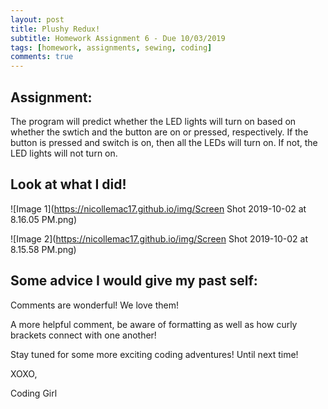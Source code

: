 ```yaml
---
layout: post
title: Plushy Redux!
subtitle: Homework Assignment 6 - Due 10/03/2019
tags: [homework, assignments, sewing, coding]
comments: true
---
```


## Assignment: 
The program will predict whether the LED lights will turn on based on whether the swtich and the button are on or pressed, respectively. If the button is pressed and switch is on, then all the LEDs will turn on. If not, the LED lights will not turn on. 

## Look at what I did!

![Image 1](https://nicollemac17.github.io/img/Screen Shot 2019-10-02 at 8.16.05 PM.png)

![Image 2](https://nicollemac17.github.io/img/Screen Shot 2019-10-02 at 8.15.58 PM.png)


## Some advice I would give my past self:
Comments are wonderful! We love them! 

A more helpful comment, be aware of formatting as well as how curly brackets connect with one another! 

Stay tuned for some more exciting coding adventures! Until next time! 

XOXO, 

Coding Girl
